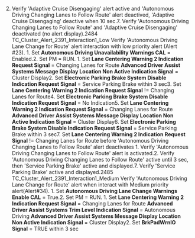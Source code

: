 2. Verify 'Adaptive Cruise Disengaging' alert active and 'Autonomous Driving Changing Lanes to Follow Route' alert deactived, 'Adaptive Cruise Disengaging' deactive when 10 sec.7. Verify 'Autonomous Driving Changing Lanes to Follow Route' and 'Adaptive Cruise Disengaging' deactivated (no alert display).2484 TC_Cluster_Alert_2391_Interaction1_Low Verify 'Autonomous Driving Lane Change for Route' alert interaction with low priority alert (Alert #23). 1. Set **Autonomous Driving Unavailability Warnings CAL** = Enabled.2. Set PM = RUN. 1. Set **Lane Centering Warning 2 Indication Request Signal** = Changing Lanes for Route **Advanced Driver Assist Systems Message Display Location Non Active Indication Signal** = Cluster Display2. Set **Electronic Parking Brake System Disable Indication Request Signal** = Service Parking Brake within 3 sec3. Set **Lane Centering Warning 2 Indication Request Signal** != Changing Lanes for Route4. Set **Electronic Parking Brake System Disable Indication Request Signal** = No Indication5. Set **Lane Centering Warning 2 Indication Request Signal** = Changing Lanes for Route **Advanced Driver Assist Systems Message Display Location Non Active Indication Signal** = Cluster Display6. Set **Electronic Parking Brake System Disable Indication Request Signal** = Service Parking Brake within 3 sec7. Set **Lane Centering Warning 2 Indication Request Signal** != Changing Lanes for Route before 'Autonomous Driving Changing Lanes to Follow Route' alert deactivates 1. Verify 'Autonomous Driving Changing Lanes to Follow Route' alert is activated.2. Verify 'Autonomous Driving Changing Lanes to Follow Route' active until 3 sec, then 'Service Parking Brake' active and displayed.7. Verify 'Service Parking Brake' active and displayed.2485 TC_Cluster_Alert_2391_Interaction1_Medium Verify 'Autonomous Driving Lane Change for Route' alert when interact with Medium priority alert(Alert#34). 1. Set **Autonomous Driving Lane Change Warnings Enable CAL** = True.2. Set PM = RUN. 1. Set **Lane Centering Warning 2 Indication Request Signal** = Changing Lanes for Route **Advanced Driver Assist Systems Trim Level Indication Signal** = Autonomous Driving **Advanced Driver Assist Systems Message Display Location Non Active Indication Signal** = Cluster Display2. Set **BrkPadWrnIO Signal** = TRUE within 3 sec